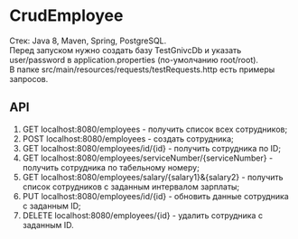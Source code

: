 # CrudEmployee
Стек: Java 8, Maven, Spring, PostgreSQL.  
Перед запуском нужно создать базу TestGnivcDb и указать user/password в application.properties (по-умолчанию root/root).  
В папке src/main/resources/requests/testRequests.http есть примеры запросов.
## API
1. GET localhost:8080/employees - получить список всех сотрудников;
1. POST localhost:8080/employees - создать сотрудника;
1. GET localhost:8080/employees/id/{id} - получить сотрудника по ID;
1. GET localhost:8080/employees/serviceNumber/{serviceNumber} - получить сотрудника по табельному номеру;
1. GET localhost:8080/employees/salary/{salary1}&{salary2} - получить список сотрудников с заданным интервалом зарплаты;
1. PUT localhost:8080/employees/id/{id} - обновить данные сотрудника с заданным ID;
1. DELETE localhost:8080/employees/{id} - удалить сотрудника с заданным ID.

